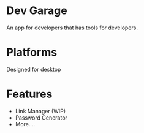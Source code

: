 # Dev Garage

An app for developers that has tools for developers.

# Platforms

Designed for desktop

# Features
- Link Manager (WIP)
- Password Generator
- More....
